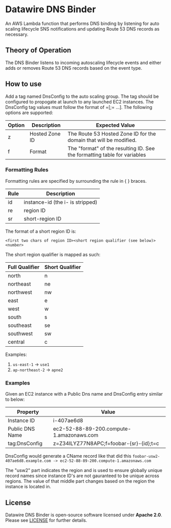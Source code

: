 # Datawire DNS Binder

An AWS Lambda function that performs DNS binding by listening for auto scaling lifecycle SNS notifications and updating Route 53 DNS records as necessary.

## Theory of Operation

The DNS Binder listens to incoming autoscaling lifecycle events and either adds or removes Route 53 DNS records based on the event type.

## How to use

Add a tag named DnsConfig to the auto scaling group. The tag should be configured to propogate at launch to any launched EC2 instances. The DnsConfig tag values must follow the format of <key>=<value>[;<key>=<value> ...]. The following options are supported:

| Option |   Description   | Expected Value                                                           |
|--------|-----------------|------------------------------------------------------------------------- |
|   z    | Hosted Zone ID  | The Route 53 Hosted Zone ID for the domain that will be modified.        |
|   f    | Format          | The "format" of the resulting ID. See the formatting table for variables | 

### Formatting Rules

Formatting rules are specified by surrounding the rule in { } braces. 

| Rule | Description                      |
|------|----------------------------------|
|  id  | instance-id (the i- is stripped) |
|  re  | region ID                        |
|  sr  | short-region ID                  |

The format of a short region ID is:

`<first two chars of region ID><short region qualifier (see below)><number>`

The short region qualifier is mapped as such:

| Full Qualifier | Short Qualifier |
|----------------|-----------------|
| north          | n               |
| northeast      | ne              |
| northwest      | nw              |
| east           | e               |
| west           | w               |
| south          | s               |
| southeast      | se              |
| southwest      | sw              |
| central        | c               |

Examples:

1. `us-east-1` -> `use1`
2. `ap-northeast-2` -> `apne2`

### Examples

Given an EC2 instance with a Public Dns name and DnsConfig entry similar to below:

| Property        | Value                                    |
|-----------------|------------------------------------------|
| Instance ID     | i-407ae6d8                               |
| Public DNS Name | ec2-52-88-89-200.compute-1.amazonaws.com |
| tag:DnsConfig   | z=Z34ILYZ77N8APC;f=foobar-{sr}-{id};t=c  |

DnsConfig would generate a CName record like that did this `foobar-usw2-407ae6d8.example.com -> ec2-52-88-89-200.compute-1.amazonaws.com`

The "usw2" part indicates the region and is used to ensure globally unique record names since instance ID's are not gauranteed to be unique across regions. The value of that middle part changes based on the region the instance is located in.

## License

Datawire DNS Binder is open-source software licensed under **Apache 2.0**. Please see [LICENSE](LICENSE) for further details.